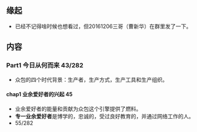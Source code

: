 ##  缘起
+ 已经不记得啥时候也想看过，但20161206三哥（曹新华）在群里发了一下。

##  内容
###  Part1 今日从何而来 43/282
+ 众包的四个时代背景：生产者，生产方式，生产工具和生产组织。

####  chap1 业余爱好者的兴起  45
+ 业余爱好者的能量和贡献为众包这个引擎提供了燃料。
+ **专一业余爱好者**是博学的，忠诚的，受过良好教育的，并通过网络工作的人。
+ 55/282
